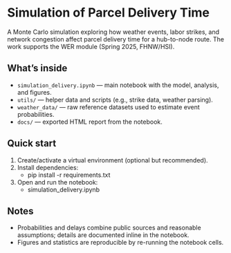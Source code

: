 # Simulation of Parcel Delivery Time

A Monte Carlo simulation exploring how weather events, labor strikes, and network congestion affect parcel delivery time for a hub-to-node route. The work supports the WER module (Spring 2025, FHNW/HSI).

## What’s inside
- `simulation_delivery.ipynb` — main notebook with the model, analysis, and figures.
- `utils/` — helper data and scripts (e.g., strike data, weather parsing).
- `weather_data/` — raw reference datasets used to estimate event probabilities.
- `docs/` — exported HTML report from the notebook.

## Quick start
1) Create/activate a virtual environment (optional but recommended).
2) Install dependencies:
	- pip install -r requirements.txt
3) Open and run the notebook:
	- simulation_delivery.ipynb

## Notes
- Probabilities and delays combine public sources and reasonable assumptions; details are documented inline in the notebook.
- Figures and statistics are reproducible by re-running the notebook cells.